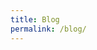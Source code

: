 ```yaml
---
title: Blog
permalink: /blog/
---
```


<script>
    var messageToPass = "Ainda não escrevi nenhum artigo, mas o primeiro já está em produção!";
    window.location.href = "{{ '/construction.html?message=' + messageToPass | relative_url }}";
</script>